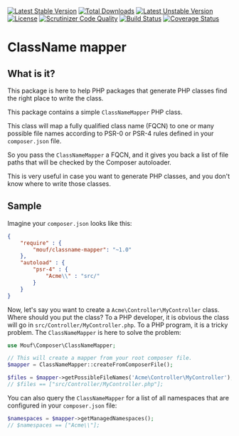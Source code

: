 [![Latest Stable Version](https://poser.pugx.org/mouf/classname-mapper/v/stable)](https://packagist.org/packages/mouf/classname-mapper)
[![Total Downloads](https://poser.pugx.org/mouf/classname-mapper/downloads)](https://packagist.org/packages/mouf/classname-mapper)
[![Latest Unstable Version](https://poser.pugx.org/mouf/classname-mapper/v/unstable)](https://packagist.org/packages/mouf/classname-mapper)
[![License](https://poser.pugx.org/mouf/classname-mapper/license)](https://packagist.org/packages/mouf/classname-mapper)
[![Scrutinizer Code Quality](https://scrutinizer-ci.com/g/thecodingmachine/classname-mapper/badges/quality-score.png?b=1.0)](https://scrutinizer-ci.com/g/thecodingmachine/classname-mapper/?branch=1.0)
[![Build Status](https://travis-ci.org/thecodingmachine/classname-mapper.svg?branch=1.0)](https://travis-ci.org/thecodingmachine/classname-mapper)
[![Coverage Status](https://coveralls.io/repos/thecodingmachine/classname-mapper/badge.svg?branch=1.0&service=github)](https://coveralls.io/github/thecodingmachine/classname-mapper?branch=1.0)


ClassName mapper
================

What is it?
-----------

This package is here to help PHP packages that generate PHP classes find the right place to write the class.

This package contains a simple `ClassNameMapper` PHP class.

This class will map a fully qualified class name (FQCN) to one or many possible file names according to PSR-0 or PSR-4 rules defined in your `composer.json` file.

So you pass the `ClassNameMapper` a FQCN, and it gives you back a list of file paths that will be checked by the Composer autoloader.

This is very useful in case you want to generate PHP classes, and you don't know where to write those classes.

Sample
------

Imagine your `composer.json` looks like this:

```json
{
    "require" : {
        "mouf/classname-mapper": "~1.0"
    },
	"autoload" : {
		"psr-4" : {
			"Acme\\" : "src/"
		}
	}
}
```

Now, let's say you want to create a `Acme\Controller\MyController` class. Where should you put the class?
To a PHP developer, it is obvious the class will go in `src/Controller/MyController.php`.
To a PHP program, it is a tricky problem. The `ClassNameMapper` is here to solve the problem:

```php
use Mouf\Composer\ClassNameMapper;

// This will create a mapper from your root composer file.
$mapper = ClassNameMapper::createFromComposerFile();

$files = $mapper->getPossibleFileNames('Acme\Controller\MyController');
// $files == ["src/Controller/MyController.php"];
```

You can also query the `ClassNameMapper` for a list of all namespaces that are configured in your `composer.json` file:
 
```php
$namespaces = $mapper->getManagedNamespaces();
// $namespaces == ["Acme\\"];
```
